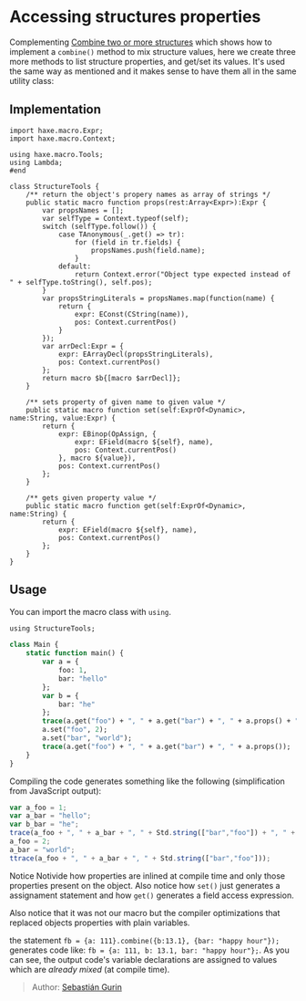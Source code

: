 [tags]: / "expression-macro"

# Accessing structures properties

Complementing [Combine two or more structures](combine-objects.html) which shows how to implement a `combine()` method to mix structure values, here we create three more methods to list structure properties, and get/set its values. It's used the same way as mentioned and it makes sense to have them all in the same utility class:

## Implementation

```haxe#if macro
import haxe.macro.Expr;
import haxe.macro.Context;

using haxe.macro.Tools;
using Lambda;
#end

class StructureTools {
	/** return the object's propery names as array of strings */
	public static macro function props(rest:Array<Expr>):Expr {
		var propsNames = [];
		var selfType = Context.typeof(self);
		switch (selfType.follow()) {
			case TAnonymous(_.get() => tr):
				for (field in tr.fields) {
					propsNames.push(field.name);
				}
			default:
				return Context.error("Object type expected instead of " + selfType.toString(), self.pos);
		}
		var propsStringLiterals = propsNames.map(function(name) {
			return {
				expr: EConst(CString(name)),
				pos: Context.currentPos()
			}
		});
		var arrDecl:Expr = {
			expr: EArrayDecl(propsStringLiterals),
			pos: Context.currentPos()
		};
		return macro $b{[macro $arrDecl]};
	}

	/** sets property of given name to given value */
	public static macro function set(self:ExprOf<Dynamic>, name:String, value:Expr) {
		return {
			expr: EBinop(OpAssign, {
				expr: EField(macro ${self}, name),
				pos: Context.currentPos()
			}, macro ${value}),
			pos: Context.currentPos()
		};
	}

	/** gets given property value */
	public static macro function get(self:ExprOf<Dynamic>, name:String) {
		return {
			expr: EField(macro ${self}, name),
			pos: Context.currentPos()
		};
	}
}

```

## Usage

You can import the macro class with `using`.

```haxe
using StructureTools;

class Main {
	static function main() {
		var a = {
			foo: 1,
			bar: "hello"
		};
		var b = {
			bar: "he"
		};
		trace(a.get("foo") + ", " + a.get("bar") + ", " + a.props() + ", " + b.props());
		a.set("foo", 2);
		a.set("bar", "world");
		trace(a.get("foo") + ", " + a.get("bar") + ", " + a.props());
	}
}
```

Compiling the code generates something like the following (simplification from JavaScript output):

```javascript
var a_foo = 1;
var a_bar = "hello";
var b_bar = "he";
trace(a_foo + ", " + a_bar + ", " + Std.string(["bar","foo"]) + ", " + Std.string(["bar"]));
a_foo = 2;
a_bar = "world";
ttrace(a_foo + ", " + a_bar + ", " + Std.string(["bar","foo"]));  
```

Notice Notivide how properties are inlined at compile time and only those properties present on the object. Also notice how `set()` just generates a assignament statement and how `get()` generates a field access expression. 

Also notice that it was not our macro but the compiler optimizations that replaced objects properties with plain variables. 

the statement `fb = {a: 111}.combine({b:13.1}, {bar: "happy hour"});` generates code like: `fb = {a: 111, b: 13.1, bar: "happy hour"};`. As you can see, the output code's variable declarations are assigned to values which are *already mixed* (at compile time).
> Author: [Sebastián Gurin](https://github.com/cancerberosgx)
